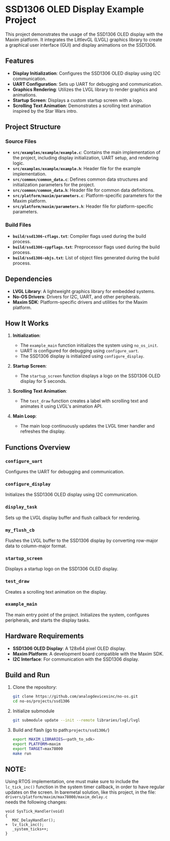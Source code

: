 # SSD1306 OLED Display Example Project

This project demonstrates the usage of the SSD1306 OLED display with the Maxim platform. It integrates the LittlevGL (LVGL) graphics library to create a graphical user interface (GUI) and display animations on the SSD1306.

## Features

- **Display Initialization**: Configures the SSD1306 OLED display using I2C communication.
- **UART Configuration**: Sets up UART for debugging and communication.
- **Graphics Rendering**: Utilizes the LVGL library to render graphics and animations.
- **Startup Screen**: Displays a custom startup screen with a logo.
- **Scrolling Text Animation**: Demonstrates a scrolling text animation inspired by the Star Wars intro.

## Project Structure

### Source Files

- **`src/examples/example/example.c`**: Contains the main implementation of the project, including display initialization, UART setup, and rendering logic.
- **`src/examples/example/example.h`**: Header file for the example implementation.
- **`src/common/common_data.c`**: Defines common data structures and initialization parameters for the project.
- **`src/common/common_data.h`**: Header file for common data definitions.
- **`src/platform/maxim/parameters.c`**: Platform-specific parameters for the Maxim platform.
- **`src/platform/maxim/parameters.h`**: Header file for platform-specific parameters.

### Build Files

- **`build/ssd1306-cflags.txt`**: Compiler flags used during the build process.
- **`build/ssd1306-cppflags.txt`**: Preprocessor flags used during the build process.
- **`build/ssd1306-objs.txt`**: List of object files generated during the build process.

## Dependencies

- **LVGL Library**: A lightweight graphics library for embedded systems.
- **No-OS Drivers**: Drivers for I2C, UART, and other peripherals.
- **Maxim SDK**: Platform-specific drivers and utilities for the Maxim platform.

## How It Works

1. **Initialization**:
   - The `example_main` function initializes the system using `no_os_init`.
   - UART is configured for debugging using `configure_uart`.
   - The SSD1306 display is initialized using `configure_display`.

2. **Startup Screen**:
   - The `startup_screen` function displays a logo on the SSD1306 OLED display for 5 seconds.

3. **Scrolling Text Animation**:
   - The `test_draw` function creates a label with scrolling text and animates it using LVGL's animation API.

4. **Main Loop**:
   - The main loop continuously updates the LVGL timer handler and refreshes the display.

## Functions Overview

### `configure_uart`
Configures the UART for debugging and communication.

### `configure_display`
Initializes the SSD1306 OLED display using I2C communication.

### `display_task`
Sets up the LVGL display buffer and flush callback for rendering.

### `my_flush_cb`
Flushes the LVGL buffer to the SSD1306 display by converting row-major data to column-major format.

### `startup_screen`
Displays a startup logo on the SSD1306 OLED display.

### `test_draw`
Creates a scrolling text animation on the display.

### `example_main`
The main entry point of the project. Initializes the system, configures peripherals, and starts the display tasks.

## Hardware Requirements

- **SSD1306 OLED Display**: A 128x64 pixel OLED display.
- **Maxim Platform**: A development board compatible with the Maxim SDK.
- **I2C Interface**: For communication with the SSD1306 display.

## Build and Run

1. Clone the repository:
   ```bash
   git clone https://github.com/analogdevicesinc/no-os.git
   cd no-os/projects/ssd1306
   ```

2. Initialize submodule
   ```bash
   git submodule update --init --remote libraries/lvgl/lvgl
   ```

3. Build and flash (go to path:```projects/ssd1306/```)
   ```bash
   export MAXIM_LIBRARIES=<path_to_sdk>
   export PLATFORM=maxim
   export TARGET=max78000
   make run
   ```

## NOTE:
Using RTOS implementation, one must make sure to include the ```lc_tick_inc()``` function in the system timer callback, in order to have regular updates on the screen. In baremetal solution, like this project, in the file: \
```drivers/platform/maxim/max78000/maxim_delay.c``` \
needs the following changes:
```console
void SysTick_Handler(void)
{
   MXC_DelayHandler();
+  lv_tick_inc(); 
   _system_ticks++;
}
```